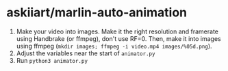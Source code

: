 # askiiart/marlin-auto-animation

1. Make your video into images. Make it the right resolution and framerate using Handbrake (or ffmpeg), don't use RF=0. Then, make it into images using ffmpeg (`mkdir images; ffmpeg -i video.mp4 images/%05d.png`).
2. Adjust the variables near the start of `animator.py`
3. Run `python3 animator.py`
